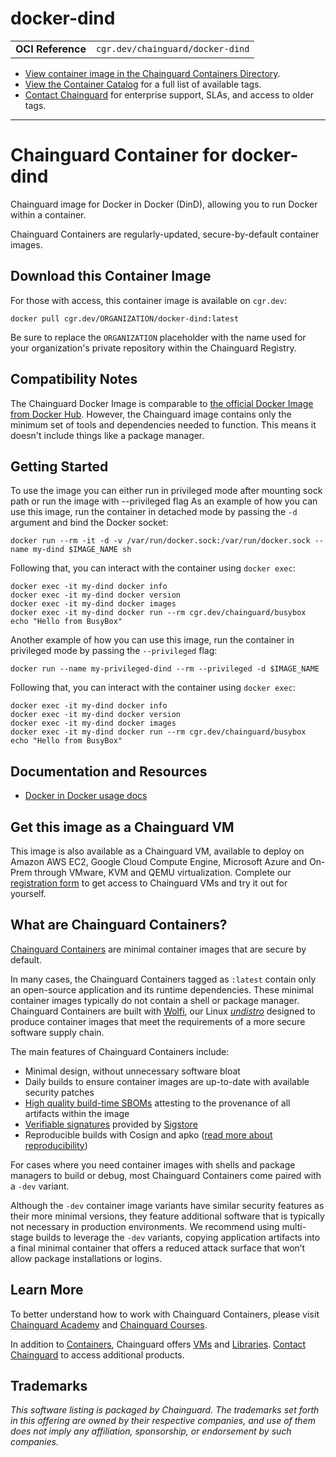 <!--monopod:start-->
# docker-dind
| | |
| - | - |
| **OCI Reference** | `cgr.dev/chainguard/docker-dind` |


* [View container image in the Chainguard Containers Directory](https://images.chainguard.dev/directory/image/docker-dind/overview).
* [View the Container Catalog](https://console.chainguard.dev/images/catalog) for a full list of available tags.
* [Contact Chainguard](https://www.chainguard.dev/contact?utm_source=readmes) for enterprise support, SLAs, and access to older tags.

---
<!--monopod:end-->

<!--overview:start-->
# Chainguard Container for docker-dind

Chainguard image for Docker in Docker (DinD), allowing you to run Docker within a container.

Chainguard Containers are regularly-updated, secure-by-default container images.
<!--overview:end-->

<!--getting:start-->
## Download this Container Image
For those with access, this container image is available on `cgr.dev`:

```
docker pull cgr.dev/ORGANIZATION/docker-dind:latest
```

Be sure to replace the `ORGANIZATION` placeholder with the name used for your organization's private repository within the Chainguard Registry.
<!--getting:end-->

<!--body:start-->
## Compatibility Notes
The Chainguard Docker Image is comparable to [the official Docker Image from Docker Hub](https://hub.docker.com/_/docker). However, the Chainguard image contains only the minimum set of tools and dependencies needed to function. This means it doesn't include things like a package manager.

## Getting Started

To use the image you can either run in privileged mode after mounting sock path or run the image with --privileged flag
As an example of how you can use this image, run the container in detached mode by passing the `-d` argument and bind the Docker socket:

```shell
docker run --rm -it -d -v /var/run/docker.sock:/var/run/docker.sock --name my-dind $IMAGE_NAME sh
```

Following that, you can interact with the container using `docker exec`:

```shell
docker exec -it my-dind docker info
docker exec -it my-dind docker version
docker exec -it my-dind docker images
docker exec -it my-dind docker run --rm cgr.dev/chainguard/busybox echo "Hello from BusyBox"
```
Another example of how you can use this image, run the container in privileged mode by passing the `--privileged` flag:
```shell
docker run --name my-privileged-dind --rm --privileged -d $IMAGE_NAME
```

Following that, you can interact with the container using `docker exec`:

```shell
docker exec -it my-dind docker info
docker exec -it my-dind docker version
docker exec -it my-dind docker images
docker exec -it my-dind docker run --rm cgr.dev/chainguard/busybox echo "Hello from BusyBox"
```

## Documentation and Resources
- [Docker in Docker usage docs](https://hub.docker.com/_/docker)

<!--body:end-->

## Get this image as a Chainguard VM

This image is also available as a Chainguard VM, available to deploy on Amazon AWS EC2, Google Cloud Compute Engine, Microsoft Azure and On-Prem through VMware, KVM and QEMU virtualization. Complete our [registration form](https://get.chainguard.dev/vmearlyaccesswaitlist?utm_source=readmes) to get access to Chainguard VMs and try it out for yourself.

## What are Chainguard Containers?

[Chainguard Containers](https://www.chainguard.dev/containers?utm_source=readmes) are minimal container images that are secure by default. 

In many cases, the Chainguard Containers tagged as `:latest` contain only an open-source application and its runtime dependencies. These minimal container images typically do not contain a shell or package manager. Chainguard Containers are built with [Wolfi](https://edu.chainguard.dev/open-source/wolfi/overview?utm_source=readmes), our Linux _[undistro](https://edu.chainguard.dev/open-source/wolfi/overview/#why-undistro)_ designed to produce container images that meet the requirements of a more secure software supply chain.

The main features of Chainguard Containers include:

* Minimal design, without unnecessary software bloat
* Daily builds to ensure container images are up-to-date with available security patches
* [High quality build-time SBOMs](https://edu.chainguard.dev/chainguard/chainguard-images/working-with-images/retrieve-image-sboms/?utm_source=readmes) attesting to the provenance of all artifacts within the image
* [Verifiable signatures](https://edu.chainguard.dev/chainguard/chainguard-images/working-with-images/retrieve-image-sboms/) provided by [Sigstore](https://edu.chainguard.dev/open-source/sigstore/cosign/an-introduction-to-cosign/?utm_source=readmes)
* Reproducible builds with Cosign and apko ([read more about reproducibility](https://www.chainguard.dev/unchained/reproducing-chainguards-reproducible-image-builds?utm_source=readmes))

For cases where you need container images with shells and package managers to build or debug, most Chainguard Containers come paired with a `-dev` variant.

Although the `-dev` container image variants have similar security features as their more minimal versions, they feature additional software that is typically not necessary in production environments. We recommend using multi-stage builds to leverage the `-dev` variants, copying application artifacts into a final minimal container that offers a reduced attack surface that won’t allow package installations or logins.

## Learn More

To better understand how to work with Chainguard Containers, please visit [Chainguard Academy](https://edu.chainguard.dev/?utm_source=readmes) and [Chainguard Courses](https://courses.chainguard.dev/?utm_source=readmes).

In addition to [Containers](https://www.chainguard.dev/containers?utm_source=readmes), Chainguard offers [VMs](https://www.chainguard.dev/vms?utm_source=readmes) and [Libraries](https://www.chainguard.dev/libraries?utm_source=readmes). [Contact Chainguard](https://www.chainguard.dev/contact?utm_source=readmes) to access additional products. 

## Trademarks

_This software listing is packaged by Chainguard. The trademarks set forth in this offering are owned by their respective companies, and use of them does not imply any affiliation, sponsorship, or endorsement by such companies._